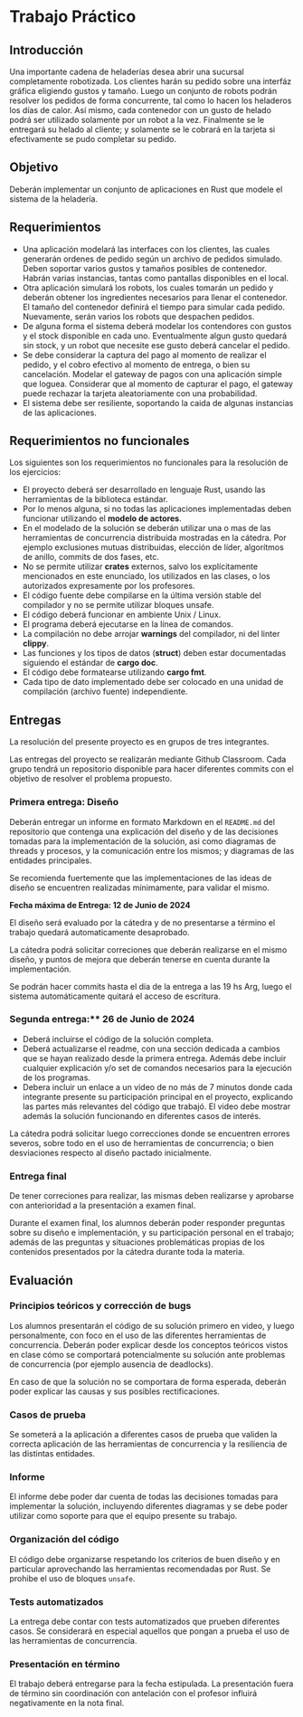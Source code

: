 # Trabajo Práctico

## Introducción

Una importante cadena de heladerías desea abrir una sucursal completamente robotizada.
Los clientes harán su pedido sobre una interfáz gráfica eligiendo gustos y tamaño. Luego un conjunto de robots podrán resolver los pedidos de forma concurrente, tal como lo hacen los heladeros los días de calor. Así mismo, cada contenedor con un gusto de helado podrá ser utilizado solamente por un robot a la vez. Finalmente se le entregará su helado al cliente; y solamente se le cobrará en la tarjeta si efectivamente se pudo completar su pedido. 

## Objetivo

Deberán implementar un conjunto de aplicaciones en Rust que modele el sistema de la heladería. 

## Requerimientos

- Una aplicación modelará las interfaces con los clientes, las cuales generarán ordenes de pedido según un archivo de pedidos simulado. Deben soportar varios gustos y tamaños posibles de contenedor. Habrán varias instancias, tantas como pantallas disponibles en el local.
- Otra aplicación simulará los robots, los cuales tomarán un pedido y deberán obtener los ingredientes necesarios para llenar el contenedor. El tamaño del contenedor definirá el tiempo para simular cada pedido. Nuevamente, serán varios los robots que despachen pedidos.
- De alguna forma el sistema deberá modelar los contendores con gustos y el stock disponible en cada uno. Eventualmente algun gusto quedará sin stock, y un robot que necesite ese gusto deberá cancelar el pedido. 
- Se debe considerar la captura del pago al momento de realizar el pedido, y el cobro efectivo al momento de entrega, o bien su cancelación. Modelar el gateway de pagos con una aplicación simple que loguea. Considerar que al momento de capturar el pago, el gateway puede rechazar la tarjeta aleatoriamente con una probabilidad. 
- El sistema debe ser resiliente, soportando la caida de algunas instancias de las aplicaciones.


## Requerimientos no funcionales

Los siguientes son los requerimientos no funcionales para la resolución de los ejercicios:

- El proyecto deberá ser desarrollado en lenguaje Rust, usando las herramientas de la biblioteca estándar.
- Por lo menos alguna, si no todas las aplicaciones implementadas deben funcionar utilizando el **modelo de actores**.
- En el modelado de la solución se deberán utilizar una o mas de las herramientas de concurrencia distribuida mostradas en la cátedra. Por ejemplo exclusiones mutuas distribuidas, elección de líder, algorítmos de anillo, commits de dos fases, etc.
- No se permite utilizar **crates** externos, salvo los explícitamente mencionados en este enunciado, los utilizados en las clases, o los autorizados expresamente por los profesores.
- El código fuente debe compilarse en la última versión stable del compilador y no se permite utilizar bloques unsafe.
- El código deberá funcionar en ambiente Unix / Linux.
- El programa deberá ejecutarse en la línea de comandos.
- La compilación no debe arrojar **warnings** del compilador, ni del linter **clippy**.
- Las funciones y los tipos de datos (**struct**) deben estar documentadas siguiendo el estándar de **cargo doc**.
- El código debe formatearse utilizando **cargo fmt**.
- Cada tipo de dato implementado debe ser colocado en una unidad de compilación (archivo fuente) independiente.

## Entregas

La resolución del presente proyecto es en grupos de tres integrantes.

Las entregas del proyecto se realizarán mediante Github Classroom. Cada grupo tendrá un repositorio disponible para hacer diferentes commits con el objetivo de resolver el problema propuesto.

### Primera entrega: Diseño

Deberán entregar un informe en formato Markdown en el `README.md` del repositorio que contenga una explicación del diseño y de las decisiones tomadas para la implementación de la solución, asi como diagramas de threads y procesos, y la comunicación entre los mismos; y diagramas de las entidades principales.

Se recomienda fuertemente que las implementaciones de las ideas de diseño se encuentren realizadas mínimamente, para validar el mismo.

**Fecha máxima de Entrega: 12 de Junio de 2024**

El diseño será evaluado por la cátedra y de no presentarse a término el trabajo quedará automaticamente desaprobado.

La cátedra podrá solicitar correciones que deberán realizarse en el mismo diseño, y puntos de mejora
que deberán tenerse en cuenta durante la implementación.

Se podrán hacer commits hasta el día de la entrega a las 19 hs Arg, luego el sistema automáticamente quitará el acceso de escritura.


### Segunda entrega:** 26 de Junio de 2024

- Deberá incluirse el código de la solución completa.
- Deberá actualizarse el readme, con una sección dedicada a cambios que se hayan realizado desde la primera entrega. Además debe incluir cualquier explicación y/o set de comandos necesarios para la ejecución de los programas.
- Debera incluir un enlace a un video de no más de 7 minutos donde cada integrante presente su participación principal en el proyecto, explicando las partes más relevantes del código que trabajó. El video debe mostrar además la solución funcionando en diferentes casos de interés.

La cátedra podrá solicitar luego correcciones donde se encuentren errores severos, sobre todo en el uso de herramientas de concurrencia; o bien desviaciones respecto al diseño pactado inicialmente.

### Entrega final

De tener correciones para realizar, las mismas deben realizarse y aprobarse con anterioridad a la presentación a examen final. 

Durante el examen final, los alumnos deberán poder responder preguntas sobre su diseño e implementación, y su participación personal en el trabajo; además de las preguntas y situaciones problemáticas propias de los contenidos presentados por la cátedra durante toda la materia.  

## Evaluación

### Principios teóricos y corrección de bugs

Los alumnos presentarán el código de su solución primero en video, y luego personalmente, con foco en el uso de las diferentes herramientas de concurrencia. 
Deberán poder explicar desde los conceptos teóricos vistos en clase cómo se comportará potencialmente su solución ante problemas de concurrencia (por ejemplo ausencia de deadlocks).

En caso de que la solución no se comportara de forma esperada, deberán poder explicar las causas y sus posibles rectificaciones.

### Casos de prueba

Se someterá a la aplicación a diferentes casos de prueba que validen la correcta aplicación de las herramientas de concurrencia y la resiliencia de las distintas entidades.

### Informe

El informe debe poder dar cuenta de todas las decisiones tomadas para implementar la solución, incluyendo diferentes diagramas y se debe poder utilizar como soporte para que el equipo presente su trabajo.

### Organización del código

El código debe organizarse respetando los criterios de buen diseño y en particular aprovechando las herramientas recomendadas por Rust. 
Se prohibe el uso de bloques `unsafe`. 

### Tests automatizados

La entrega debe contar con tests automatizados que prueben diferentes casos. Se considerará en especial aquellos que pongan a prueba el uso de las herramientas de concurrencia.

### Presentación en término

El trabajo deberá entregarse para la fecha estipulada. La presentación fuera de término sin coordinación con antelación con el profesor influirá negativamente en la nota final.
